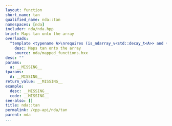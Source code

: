 ```yaml
---
layout: function
short_name: tan
qualified_name: nda::tan
namespaces: [nda]
includer: nda/nda.hpp
brief: Maps tan onto the array
overloads:
  "template <typename A>\nrequires (is_ndarray_v<std::decay_t<A>> and (get_algebra<std::decay_t<A>> != 'M'))\nauto tan(A && a)":
    desc: Maps tan onto the array
    source: nda/mapped_functions.hxx
desc: ""
params:
  a: __MISSING__
tparams:
  A: __MISSING__
return_value: __MISSING__
example:
  desc: __MISSING__
  code: __MISSING__
see-also: []
title: nda::tan
permalink: /cpp-api/nda/tan
parent: nda
...
```


